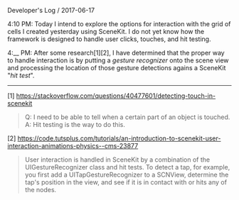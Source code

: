 Developer's Log / 2017-06-17

4:10 PM: Today I intend to explore the options for interaction with the grid of cells I created yesterday using SceneKit. I do not yet know how the framework is designed to handle user clicks, touches, and hit testing.

4:__ PM: After some research[1][2], I have determined that the proper way to handle interaction is by putting a *gesture recognizer* onto the scene view and processing the location of those gesture detections agains a SceneKit "*hit test*".

---

[1] https://stackoverflow.com/questions/40477601/detecting-touch-in-scenekit
> Q: I need to be able to tell when a certain part of an object is touched. A: Hit testing is the way to do this.

[2] https://code.tutsplus.com/tutorials/an-introduction-to-scenekit-user-interaction-animations-physics--cms-23877
> User interaction is handled in SceneKit by a combination of the UIGestureRecognizer class and hit tests. To detect a tap, for example, you first add a UITapGestureRecognizer to a SCNView, determine the tap's position in the view, and see if it is in contact with or hits any of the nodes.
